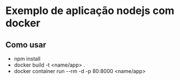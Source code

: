 # Exemplo de aplicação nodejs com docker

## Como usar
* npm install
* docker build -t <name/app> .
* docker container run --rm -d -p 80:8000 <name/app>
